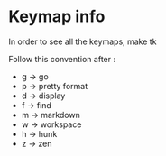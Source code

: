 # Keymap info


In order to see all the keymaps, make <leader>tk

Follow this convention after <leader>:

- g -> go
- p -> pretty format
- d -> display
- f -> find
- m -> markdown
- w -> workspace
- h -> hunk
- z -> zen
